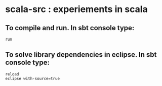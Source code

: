 # scala-src : experiements in scala

## To compile and run. In sbt console type:
	
	run
## To solve library dependencies in eclipse. In sbt console type:

    reload
    eclipse with-source=true
